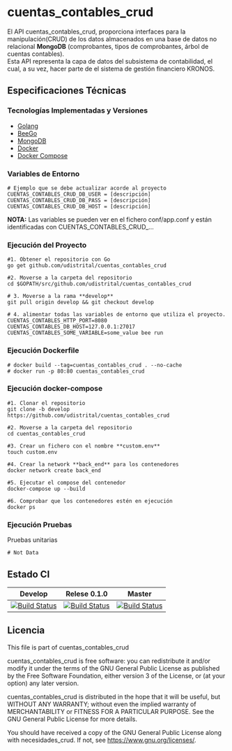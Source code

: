 # cuentas_contables_crud

El API cuentas_contables_crud, proporciona interfaces para la manipulación(CRUD) de los datos almacenados en una base de datos no relacional **MongoDB** (comprobantes, tipos de comprobantes, árbol de cuentas contables).  
Esta API representa la capa de datos del subsistema de contabilidad, el cual, a su vez, hacer parte de el sistema de gestión financiero KRONOS.

## Especificaciones Técnicas

### Tecnologías Implementadas y Versiones
* [Golang](https://github.com/udistrital/introduccion_oas/blob/master/instalacion_de_herramientas/golang.md)
* [BeeGo](https://github.com/udistrital/introduccion_oas/blob/master/instalacion_de_herramientas/beego.md)
* [MongoDB]()
* [Docker](https://docs.docker.com/engine/install/ubuntu/)
* [Docker Compose](https://docs.docker.com/compose/)

### Variables de Entorno
```shell
# Ejemplo que se debe actualizar acorde al proyecto
CUENTAS_CONTABLES_CRUD_DB_USER = [descripción]
CUENTAS_CONTABLES_CRUD_DB_PASS = [descripción]
CUENTAS_CONTABLES_CRUD_DB_HOST = [descripción]
```
**NOTA:** Las variables se pueden ver en el fichero conf/app.conf y están identificadas con CUENTAS_CONTABLES_CRUD_...

### Ejecución del Proyecto
```shell
#1. Obtener el repositorio con Go
go get github.com/udistrital/cuentas_contables_crud

#2. Moverse a la carpeta del repositorio
cd $GOPATH/src/github.com/udistrital/cuentas_contables_crud

# 3. Moverse a la rama **develop**
git pull origin develop && git checkout develop

# 4. alimentar todas las variables de entorno que utiliza el proyecto.
CUENTAS_CONTABLES_HTTP_PORT=8080 CUENTAS_CONTABLES_DB_HOST=127.0.0.1:27017 CUENTAS_CONTABLES_SOME_VARIABLE=some_value bee run
```


### Ejecución Dockerfile
```shell
# docker build --tag=cuentas_contables_crud . --no-cache
# docker run -p 80:80 cuentas_contables_crud
```

### Ejecución docker-compose
```shell
#1. Clonar el repositorio
git clone -b develop https://github.com/udistrital/cuentas_contables_crud

#2. Moverse a la carpeta del repositorio
cd cuentas_contables_crud

#3. Crear un fichero con el nombre **custom.env**
touch custom.env

#4. Crear la network **back_end** para los contenedores
docker network create back_end

#5. Ejecutar el compose del contenedor
docker-compose up --build

#6. Comprobar que los contenedores estén en ejecución
docker ps
```

### Ejecución Pruebas

Pruebas unitarias
```shell
# Not Data
```
## Estado CI
| Develop | Relese 0.1.0 | Master |
| -- | -- | -- |
| [![Build Status](https://hubci.portaloas.udistrital.edu.co/api/badges/udistrital/cuentas_contables_crud/status.svg?ref=refs/heads/develop)](https://hubci.portaloas.udistrital.edu.co/udistrital/cuentas_contables_crud) | [![Build Status](https://hubci.portaloas.udistrital.edu.co/api/badges/udistrital/cuentas_contables_crud/status.svg?ref=refs/heads/release/0.1.0)](https://hubci.portaloas.udistrital.edu.co/udistrital/cuentas_contables_crud) | [![Build Status](https://hubci.portaloas.udistrital.edu.co/api/badges/udistrital/cuentas_contables_crud/status.svg?ref=refs/heads/master)](https://hubci.portaloas.udistrital.edu.co/udistrital/cuentas_contables_crud) |


## Licencia
This file is part of cuentas_contables_crud

cuentas_contables_crud is free software: you can redistribute it and/or modify it under the terms of the GNU General Public License as published by the Free Software Foundation, either version 3 of the License, or (at your option) any later version.

cuentas_contables_crud is distributed in the hope that it will be useful, but WITHOUT ANY WARRANTY; without even the implied warranty of MERCHANTABILITY or FITNESS FOR A PARTICULAR PURPOSE. See the GNU General Public License for more details.

You should have received a copy of the GNU General Public License along with necesidades_crud. If not, see https://www.gnu.org/licenses/.
